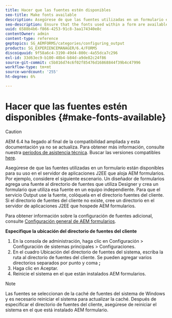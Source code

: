 ```yaml
---
title: Hacer que las fuentes estén disponibles
seo-title: Make fonts available
description: Asegúrese de que las fuentes utilizadas en un formulario están disponibles para su uso en el servidor de aplicaciones J2EE que aloja AEM formularios.
seo-description: Ensure that the fonts used within a form are available for use on the J2EE application server hosting AEM forms.
uuid: 6588b4b6-f866-4253-91c8-3aa174340e8c
contentOwner: admin
content-type: reference
geptopics: SG_AEMFORMS/categories/configuring_output
products: SG_EXPERIENCEMANAGER/6.4/FORMS
discoiquuid: 9f58a6c4-3190-49d4-800c-4a55dca7c296
exl-id: 33d63ec9-b100-48b4-b84d-a9de82c24f86
source-git-commit: c5b816d74c6f02f85476d16868844f39b4c47996
workflow-type: tm+mt
source-wordcount: '255'
ht-degree: 6%

---
```


# Hacer que las fuentes estén disponibles {#make-fonts-available}

>[!CAUTION]
>
>AEM 6.4 ha llegado al final de la compatibilidad ampliada y esta documentación ya no se actualiza. Para obtener más información, consulte nuestra [períodos de asistencia técnica](https://helpx.adobe.com/es/support/programs/eol-matrix.html). Buscar las versiones compatibles [here](https://experienceleague.adobe.com/docs/).

Asegúrese de que las fuentes utilizadas en un formulario están disponibles para su uso en el servidor de aplicaciones J2EE que aloja AEM formularios. Por ejemplo, considere el siguiente escenario. Un diseñador de formularios agrega una fuente al directorio de fuentes que utiliza Designer y crea un formulario que utiliza esa fuente en un equipo independiente. Para que el servicio Output use la fuente, colóquela en el directorio fuentes del cliente. Si el directorio de fuentes del cliente no existe, cree un directorio en el servidor de aplicaciones J2EE que hospede AEM formularios.

Para obtener información sobre la configuración de fuentes adicional, consulte [Configuración general de AEM formularios](/help/forms/using/admin-help/configure-general-aem-forms-settings.md#configure-general-aem-forms-settings).

**Especifique la ubicación del directorio de fuentes del cliente**

1. En la consola de administración, haga clic en Configuración > Configuración de sistemas principales > Configuraciones.
1. En el cuadro Ubicación del directorio de fuentes del sistema, escriba la ruta al directorio de fuentes del cliente. Se pueden agregar varios directorios separados por punto y coma **;**
1. Haga clic en Aceptar.
1. Reinicie el sistema en el que están instalados AEM formularios.

>[!NOTE]
>
>Las fuentes se seleccionan de la caché de fuentes del sistema de Windows y es necesario reiniciar el sistema para actualizar la caché. Después de especificar el directorio de fuentes del cliente, asegúrese de reiniciar el sistema en el que está instalado AEM formulario.
